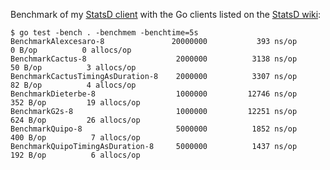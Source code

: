 Benchmark of my [StatsD client](https://github.com/alexcesaro/statsd) with the
Go clients listed on the
[StatsD wiki](https://github.com/etsy/statsd/wiki#client-implementations):

```
$ go test -bench . -benchmem -benchtime=5s
BenchmarkAlexcesaro-8            	20000000	       393 ns/op	       0 B/op	       0 allocs/op
BenchmarkCactus-8                	 2000000	      3138 ns/op	      50 B/op	       3 allocs/op
BenchmarkCactusTimingAsDuration-8	 2000000	      3307 ns/op	      82 B/op	       4 allocs/op
BenchmarkDieterbe-8              	 1000000	     12746 ns/op	     352 B/op	      19 allocs/op
BenchmarkG2s-8                   	 1000000	     12251 ns/op	     624 B/op	      26 allocs/op
BenchmarkQuipo-8                 	 5000000	      1852 ns/op	     400 B/op	       7 allocs/op
BenchmarkQuipoTimingAsDuration-8 	 5000000	      1437 ns/op	     192 B/op	       6 allocs/op
```
